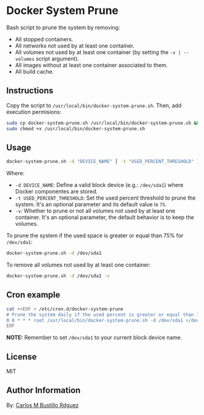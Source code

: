 # Docker System Prune

Bash script to prune the system by removing:

- All stopped containers.
- All networks not used by at least one container.
- All volumes not used by at least one container (by setting the `-v | --volumes` script argument).
- All images without at least one container associated to them.
- All build cache.

## Instructions

Copy the script to `/usr/local/bin/docker-system-prune.sh`. Then, add execution permisions:

```sh
sudo cp docker-system-prune.sh /usr/local/bin/docker-system-prune.sh && \
sudo chmod +x /usr/local/bin/docker-system-prune.sh
```

## Usage

```sh
docker-system-prune.sh -d "DEVICE_NAME" [ -t "USED_PERCENT_THRESHOLD" ] [ -v ]
```

Where:

- `-d DEVICE_NAME`: Define a valid block device (e.g.: `/dev/sda1`) where Docker componentes are stored.
- `-t USED_PERCENT_THRESHOLD`: Set the used percent threshold to prune the system. It's an optional parameter and its default value is `75`.
- `-v`: Whether to prune or not all volumes not used by at least one container. It's an optional parameter, the default behavior is to keep the volumes.

To prune the system if the used space is greater or equal than 75% for `/dev/sda1`:

```sh
docker-system-prune.sh -d /dev/sda1
```

To remove all volumes not used by at least one container:

```sh
docker-system-prune.sh -d /dev/sda1 -v
```

## Cron example

```sh
cat <<EOF > /etc/cron.d/docker-system-prune
# Prune the system daily if the used percent is greater or equal than 75%
0 0 * * * root /usr/local/bin/docker-system-prune.sh -d /dev/sda1 >/dev/null 2>&1
EOF
```

**NOTE:** Remember to set `/dev/sda1` to your current block device name.

## License

MIT

## Author Information

By: [Carlos M Bustillo Rdguez](https://linkedin.com/in/carlosbustillordguez/)
